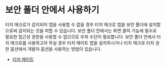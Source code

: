 # 보안 폴더 안에서 사용하기
터치 매크로가 감지되어 앱을 사용할 수 없을 경우 터치 매크로 앱을 보안 폴더에 설치함으로써 감지되는 것을 피할 수 있습니다. 보안 폴더 안에서는 화면 클릭 기능에 필수로 필요한 접근성 권한을 사용할 수 없으므로 우회 수단이 필요합니다. 보안 폴더 안에서 터치 매크로를 사용하고자 하실 경우 터치 메이트 앱을 설치하시거나 터치 매크로 터치 권한 옵션에서 개발자 옵션을 사용하는 방법이 있습니다.

 * [터치 메이트](../TouchMate/README.md)
